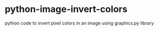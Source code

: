 # python-image-invert-colors
python code to invert pixel colors in an image  using graphics.py library
